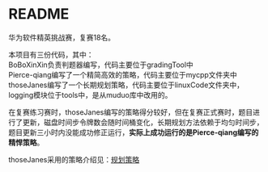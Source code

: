 # README
华为软件精英挑战赛，复赛18名。

本项目有三份代码，其中：  
BoBoXinXin负责判题器编写，代码主要位于gradingTool中  
Pierce-qiang编写了一个精简高效的策略，代码主要位于mycpp文件夹中  
thoseJanes编写了一个长期规划策略，代码主要位于linuxCode文件夹中，logging模块位于tools中，是从muduo库中改用的。

在复赛练习赛时，thoseJanes编写的策略得分较好，但在复赛正式赛时，题目进行了更新，磁盘时间步令牌数会随时间桶变化，长期规划方法依赖于均匀时间步，题目更新三小时内没能成功修正运行，**实际上成功运行的是Pierce-qiang编写的精悍策略**。

thoseJanes采用的策略介绍见：[规划策略](README/thoseJanes/2025华为软挑策略整理.md)
